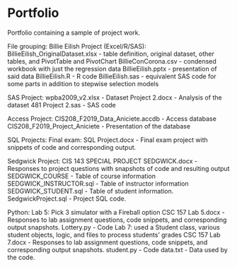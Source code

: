 # Portfolio
Portfolio containing a sample of project work.

File grouping:
Billie Eilish Project (Excel/R/SAS):
  BillieEilish_OriginalDataset.xlsx  - table definition, original dataset, other tables, and PivotTable and PivotChart
  BillieConCorona.csv - condensed workbook with just the regression data
  BillieEilish.pptx - presentation of said data
  BillieEilish.R - R code
  BillieEilish.sas - equivalent SAS code for some parts in addition to stepwise selection models

SAS Project:
  wpba2009_v2.xlsx - Dataset
  Project 2.docx - Analysis of the dataset
  481 Project 2.sas - SAS code
  
Access Project: 
  CIS208_F2019_Data_Aniciete.accdb - Access database
  CIS208_F2019_Project_Aniciete - Presentation of the database
 
SQL Projects:
  Final exam:
    SQL Project.docx - Final exam project with snippets of code and corresponding output.
  
  Sedgwick Project:
    CIS 143 SPECIAL PROJECT SEDGWICK.docx - Responses to project questions with snapshots of code and resulting output
    SEDGWICK_COURSE - Table of course information
    SEDGWICK_INSTRUCTOR.sql - Table of instructor information
    SEDGWICK_STUDENT.sql - Table of student information.
    SedgwickProject.sql - Project SQL code.
    
Python:
  Lab 5: Pick 3 simulator with a Fireball option
    CSC 157 Lab 5.docx - Responses to lab assignment questions, code snippets, and corresponding output snapshots.
    Lottery.py - Code
  Lab 7: used a Student class, various student objects, logic, and files to process students’ grades
    CSC 157 Lab 7.docx - Responses to lab assignment questions, code snippets, and corresponding output snapshots.
    student.py - Code
    data.txt - Data used by the code.

